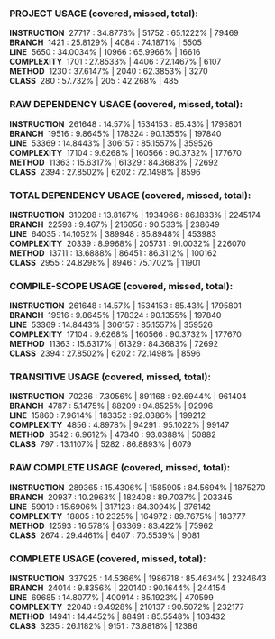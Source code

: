 ### PROJECT USAGE (covered, missed, total):  
**INSTRUCTION** &nbsp;27717 : 34.8778% | 51752 : 65.1222% | 79469  
**BRANCH** &nbsp;1421 : 25.8129% | 4084 : 74.1871% | 5505  
**LINE** &nbsp;5650 : 34.0034% | 10966 : 65.9966% | 16616  
**COMPLEXITY** &nbsp;1701 : 27.8533% | 4406 : 72.1467% | 6107  
**METHOD** &nbsp;1230 : 37.6147% | 2040 : 62.3853% | 3270  
**CLASS** &nbsp;280 : 57.732% | 205 : 42.268% | 485  
  
### RAW DEPENDENCY USAGE (covered, missed, total):  
**INSTRUCTION** &nbsp;261648 : 14.57% | 1534153 : 85.43% | 1795801  
**BRANCH** &nbsp;19516 : 9.8645% | 178324 : 90.1355% | 197840  
**LINE** &nbsp;53369 : 14.8443% | 306157 : 85.1557% | 359526  
**COMPLEXITY** &nbsp;17104 : 9.6268% | 160566 : 90.3732% | 177670  
**METHOD** &nbsp;11363 : 15.6317% | 61329 : 84.3683% | 72692  
**CLASS** &nbsp;2394 : 27.8502% | 6202 : 72.1498% | 8596  
  
### TOTAL DEPENDENCY USAGE (covered, missed, total):  
**INSTRUCTION** &nbsp;310208 : 13.8167% | 1934966 : 86.1833% | 2245174  
**BRANCH** &nbsp;22593 : 9.467% | 216056 : 90.533% | 238649  
**LINE** &nbsp;64035 : 14.1052% | 389948 : 85.8948% | 453983  
**COMPLEXITY** &nbsp;20339 : 8.9968% | 205731 : 91.0032% | 226070  
**METHOD** &nbsp;13711 : 13.6888% | 86451 : 86.3112% | 100162  
**CLASS** &nbsp;2955 : 24.8298% | 8946 : 75.1702% | 11901  
  
### COMPILE-SCOPE USAGE (covered, missed, total):  
**INSTRUCTION** &nbsp;261648 : 14.57% | 1534153 : 85.43% | 1795801  
**BRANCH** &nbsp;19516 : 9.8645% | 178324 : 90.1355% | 197840  
**LINE** &nbsp;53369 : 14.8443% | 306157 : 85.1557% | 359526  
**COMPLEXITY** &nbsp;17104 : 9.6268% | 160566 : 90.3732% | 177670  
**METHOD** &nbsp;11363 : 15.6317% | 61329 : 84.3683% | 72692  
**CLASS** &nbsp;2394 : 27.8502% | 6202 : 72.1498% | 8596  
  
### TRANSITIVE USAGE (covered, missed, total):  
**INSTRUCTION** &nbsp;70236 : 7.3056% | 891168 : 92.6944% | 961404  
**BRANCH** &nbsp;4787 : 5.1475% | 88209 : 94.8525% | 92996  
**LINE** &nbsp;15860 : 7.9614% | 183352 : 92.0386% | 199212  
**COMPLEXITY** &nbsp;4856 : 4.8978% | 94291 : 95.1022% | 99147  
**METHOD** &nbsp;3542 : 6.9612% | 47340 : 93.0388% | 50882  
**CLASS** &nbsp;797 : 13.1107% | 5282 : 86.8893% | 6079  
  
### RAW COMPLETE USAGE (covered, missed, total):  
**INSTRUCTION** &nbsp;289365 : 15.4306% | 1585905 : 84.5694% | 1875270  
**BRANCH** &nbsp;20937 : 10.2963% | 182408 : 89.7037% | 203345  
**LINE** &nbsp;59019 : 15.6906% | 317123 : 84.3094% | 376142  
**COMPLEXITY** &nbsp;18805 : 10.2325% | 164972 : 89.7675% | 183777  
**METHOD** &nbsp;12593 : 16.578% | 63369 : 83.422% | 75962  
**CLASS** &nbsp;2674 : 29.4461% | 6407 : 70.5539% | 9081  
  
### COMPLETE USAGE (covered, missed, total):  
**INSTRUCTION** &nbsp;337925 : 14.5366% | 1986718 : 85.4634% | 2324643  
**BRANCH** &nbsp;24014 : 9.8356% | 220140 : 90.1644% | 244154  
**LINE** &nbsp;69685 : 14.8077% | 400914 : 85.1923% | 470599  
**COMPLEXITY** &nbsp;22040 : 9.4928% | 210137 : 90.5072% | 232177  
**METHOD** &nbsp;14941 : 14.4452% | 88491 : 85.5548% | 103432  
**CLASS** &nbsp;3235 : 26.1182% | 9151 : 73.8818% | 12386  
